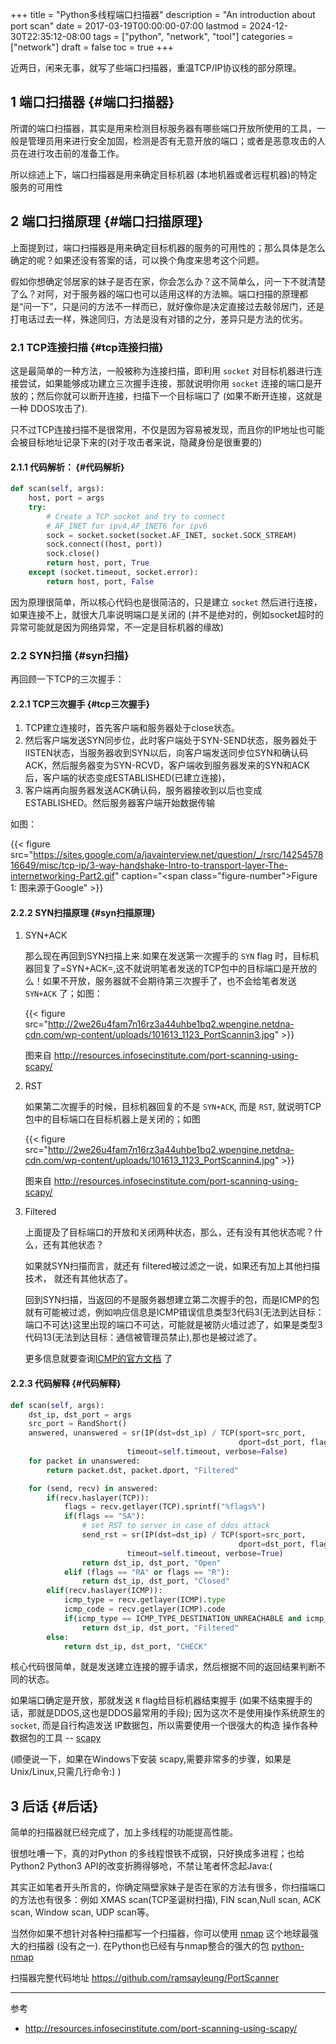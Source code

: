 +++
title = "Python多线程端口扫描器"
description = "An introduction about port scan"
date = 2017-03-19T00:00:00-07:00
lastmod = 2024-12-30T22:35:12-08:00
tags = ["python", "network", "tool"]
categories = ["network"]
draft = false
toc = true
+++

近两日，闲来无事，就写了些端口扫描器，重温TCP/IP协议栈的部分原理。


## <span class="section-num">1</span> 端口扫描器 {#端口扫描器}

所谓的端口扫描器，其实是用来检测目标服务器有哪些端口开放所使用的工具，一般是管理员用来进行安全加固，检测是否有无意开放的端口；或者是恶意攻击的人员在进行攻击前的准备工作。

所以综述上下，端口扫描器是用来确定目标机器 (本地机器或者远程机器)的特定服务的可用性


## <span class="section-num">2</span> 端口扫描原理 {#端口扫描原理}

上面提到过，端口扫描器是用来确定目标机器的服务的可用性的；那么具体是怎么确定的呢？如果还没有答案的话，可以换个角度来思考这个问题。

假如你想确定邻居家的妹子是否在家，你会怎么办？这不简单么，问一下不就清楚了么？对阿，对于服务器的端口也可以适用这样的方法嘛。端口扫描的原理都是“问一下”，只是问的方法不一样而已，就好像你是决定直接过去敲邻居门，还是打电话过去一样，殊途同归，方法是没有对错的之分，差异只是方法的优劣。


### <span class="section-num">2.1</span> TCP连接扫描 {#tcp连接扫描}

这是最简单的一种方法，一般被称为连接扫描，即利用 `socket` 对目标机器进行连接尝试，如果能够成功建立三次握手连接，那就说明你用 `socket` 连接的端口是开放的；然后你就可以断开连接，扫描下一个目标端口了 (如果不断开连接，这就是一种 DDOS攻击了).

只不过TCP连接扫描不是很常用，不仅是因为容易被发现，而且你的IP地址也可能会被目标地址记录下来的(对于攻击者来说，隐藏身份是很重要的)


#### <span class="section-num">2.1.1</span> 代码解析： {#代码解析}

```python
def scan(self, args):
    host, port = args
    try:
        # Create a TCP socket and try to connect
        # AF_INET for ipv4,AF_INET6 for ipv6
        sock = socket.socket(socket.AF_INET, socket.SOCK_STREAM)
        sock.connect((host, port))
        sock.close()
        return host, port, True
    except (socket.timeout, socket.error):
        return host, port, False
```

因为原理很简单，所以核心代码也是很简洁的，只是建立 `socket` 然后进行连接，如果连接不上，就很大几率说明端口是关闭的 (并不是绝对的，例如socket超时的异常可能就是因为网络异常，不一定是目标机器的缘故)


### <span class="section-num">2.2</span> SYN扫描 {#syn扫描}

再回顾一下TCP的三次握手：


#### <span class="section-num">2.2.1</span> TCP三次握手 {#tcp三次握手}

1.  TCP建立连接时，首先客户端和服务器处于close状态。
2.  然后客户端发送SYN同步位，此时客户端处于SYN-SEND状态，服务器处于lISTEN状态，当服务器收到SYN以后，向客户端发送同步位SYN和确认码ACK，然后服务器变为SYN-RCVD，客户端收到服务器发来的SYN和ACK 后，客户端的状态变成ESTABLISHED(已建立连接)，
3.  客户端再向服务器发送ACK确认码，服务器接收到以后也变成ESTABLISHED。然后服务器客户端开始数据传输

如图：

{{< figure src="https://sites.google.com/a/javainterview.net/question/_/rsrc/1425457816649/misc/tcp-ip/3-way-handshake-Intro-to-transport-layer-The-internetworking-Part2.gif" caption="<span class=\"figure-number\">Figure 1: </span>图来源于Google" >}}


#### <span class="section-num">2.2.2</span> SYN扫描原理 {#syn扫描原理}

<!--list-separator-->

1.  SYN+ACK

    那么现在再回到SYN扫描上来.如果在发送第一次握手的 `SYN` flag 时，目标机器回复了=SYN+ACK=,这不就说明笔者发送的TCP包中的目标端口是开放的么！如果不开放，服务器就不会期待第三次握手了，也不会给笔者发送 `SYN+ACK` 了；如图：

    {{< figure src="http://2we26u4fam7n16rz3a44uhbe1bq2.wpengine.netdna-cdn.com/wp-content/uploads/101613_1123_PortScannin3.jpg" >}}

    图来自 <http://resources.infosecinstitute.com/port-scanning-using-scapy/>

<!--list-separator-->

2.  RST

    如果第二次握手的时候，目标机器回复的不是 `SYN+ACK`, 而是 `RST`, 就说明TCP包中的目标端口在目标机器上是关闭的；如图

    {{< figure src="http://2we26u4fam7n16rz3a44uhbe1bq2.wpengine.netdna-cdn.com/wp-content/uploads/101613_1123_PortScannin4.jpg" >}}

    图来自 <http://resources.infosecinstitute.com/port-scanning-using-scapy/>

<!--list-separator-->

3.  Filtered

    上面提及了目标端口的开放和关闭两种状态，那么，还有没有其他状态呢？什么，还有其他状态？

    如果就SYN扫描而言，就还有 filtered被过滤之一说，如果还有加上其他扫描技术， 就还有其他状态了。

    回到SYN扫描，当返回的不是服务器想建立第二次握手的包，而是ICMP的包就有可能被过滤，例如响应信息是ICMP错误信息类型3代码3(无法到达目标：端口不可达)这里出现的端口不可达，可能就是被防火墙过滤了，如果是类型3代码13(无法到达目标：通信被管理员禁止),那也是被过滤了。

    更多信息就要查询[ICMP的官方文档](https://www.iana.org/assignments/icmp-parameters/icmp-parameters.xhtml) 了


#### <span class="section-num">2.2.3</span> 代码解释 {#代码解释}

```python
def scan(self, args):
    dst_ip, dst_port = args
    src_port = RandShort()
    answered, unanswered = sr(IP(dst=dst_ip) / TCP(sport=src_port,
                                                   dport=dst_port, flags="S"),
                          timeout=self.timeout, verbose=False)
    for packet in unanswered:
        return packet.dst, packet.dport, "Filtered"

    for (send, recv) in answered:
        if(recv.haslayer(TCP)):
            flags = recv.getlayer(TCP).sprintf("%flags%")
            if(flags == "SA"):
                # set RST to server in case of ddos attack
                send_rst = sr(IP(dst=dst_ip) / TCP(sport=src_port,
                                                   dport=dst_port, flags="R"),
                          timeout=self.timeout, verbose=True)
                return dst_ip, dst_port, "Open"
            elif (flags == "RA" or flags == "R"):
                return dst_ip, dst_port, "Closed"
        elif(recv.haslayer(ICMP)):
            icmp_type = recv.getlayer(ICMP).type
            icmp_code = recv.getlayer(ICMP).code
            if(icmp_type == ICMP_TYPE_DESTINATION_UNREACHABLE and icmp_code in ICMP_CODE):
                return dst_ip, dst_port, "Filtered"
        else:
            return dst_ip, dst_port, "CHECK"
```

核心代码很简单，就是发送建立连接的握手请求，然后根据不同的返回结果判断不同的状态。

如果端口确定是开放，那就发送 `R` flag给目标机器结束握手 (如果不结束握手的话，那就是DDOS,这也是DDOS最常用的手段); 因为这次不是使用操作系统原生的 `socket`, 而是自行构造发送 IP数据包，所以需要使用一个很强大的构造 操作各种数据包的工具 -- [scapy](https://github.com/phaethon/scapy)

(顺便说一下，如果在Windows下安装 scapy,需要非常多的步骤，如果是Unix/Linux,只需几行命令:) )


## <span class="section-num">3</span> 后话 {#后话}

简单的扫描器就已经完成了，加上多线程的功能提高性能。

很想吐嘈一下，真的对Python 的多线程恨铁不成钢，只好换成多进程；也给 Python2 Python3 API的改变折腾得够呛，不禁让笔者怀念起Java:(

其实正如笔者开头所言的，你确定隔壁家妹子是否在家的方法有很多，你扫描端口的方法也有很多：例如 XMAS scan(TCP圣诞树扫描), FIN scan,Null scan, ACK scan, Window scan, UDP scan等。

当然你如果不想针对各种扫描都写一个扫描器，你可以使用 [nmap](https://nmap.org/) 这个地球最强大的扫描器 (没有之一). 在Python也已经有与nmap整合的强大的包 [python-nmap](http://xael.org/pages/python-nmap-en.html)

扫描器完整代码地址 <https://github.com/ramsayleung/PortScanner>

---

参考

-   <http://resources.infosecinstitute.com/port-scanning-using-scapy/>
